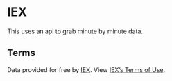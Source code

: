 # IEX
This uses an api to grab minute by minute data.

## Terms
Data provided for free by [IEX](https://iextrading.com/developer/). View [IEX’s Terms of Use](https://iextrading.com/api-exhibit-a/).
